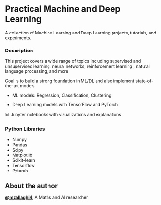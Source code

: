 # Practical Machine and Deep Learning
A collection of Machine Learning and Deep Learning projects, tutorials, and experiments.


### Description
This project covers a wide range of topics including supervised and unsupervised learning, neural networks, reinforcement learning , natural language processing, and more

Goal is to build a strong foundation in ML/DL and also implement state-of-the-art models

- ML models: Regression, Classification, Clustering

- Deep Learning models with TensorFlow and PyTorch

📊 Jupyter notebooks with visualizations and explanations


### Python Libraries
 - Numpy
 - Pandas
 - Scipy
 - Matplotlib
 - Scikit-learn
 - Tensorflow
 - Pytorch
 


## About the author
[**@mzallaghi4**](https://twitter.com/MehdiZallaghi), A Maths and AI researcher 

